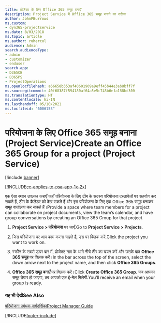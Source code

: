 ```yaml
---
title: प्रोजेक्ट के लिए Office 365 समूह बनाएँ
description: Project Service में Office 365 समूह बनाने का तरीका
author: JohnPBurrows
ms.custom:
- dyn365-projectservice
ms.date: 8/03/2018
ms.topic: article
ms.author: ruhercul
audience: Admin
search.audienceType:
- admin
- customizer
- enduser
search.app:
- D365CE
- D365PS
- ProjectOperations
ms.openlocfilehash: a66658b353af40601909a9eff45b44e3ab8bff7f
ms.sourcegitcommit: 40f68387f594180af64a5e5c748b6efa188bd300
ms.translationtype: HT
ms.contentlocale: hi-IN
ms.lasthandoff: 05/10/2021
ms.locfileid: "6006153"
---
```

# <a name="create-an-office-365-group-for-a-project-project-service"></a><span data-ttu-id="72358-103">परियोजना के लिए Office 365 समूह बनाना (Project Service)</span><span class="sxs-lookup"><span data-stu-id="72358-103">Create an Office 365 Group for a project (Project Service)</span></span>

[!include [banner](../includes/psa-now-project-operations.md)]

[!INCLUDE[cc-applies-to-psa-app-1x-2x](../includes/cc-applies-to-psa-app-1x-2x.md)]

<span data-ttu-id="72358-104">एक ऐसा स्थान उपलब्ध कराएँ जहाँ परियोजना के लिए टीम के सदस्य परियोजना दस्तावेज़ों पर सहयोग कर सकते हैं, टीम के कैलेंडर को देख सकते हैं और इस परियोजना के लिए एक Office 365 समूह बनाकर समूह वार्तालाप कर सकते हैं।</span><span class="sxs-lookup"><span data-stu-id="72358-104">Provide a space where team members for a project can collaborate on project documents, view the team’s calendar, and have group conversations by creating an Office 365 Group for that project.</span></span>  
  
1.  <span data-ttu-id="72358-105">**Project Service > परियोजना** पर जाएँ.</span><span class="sxs-lookup"><span data-stu-id="72358-105">Go to **Project Service > Projects**.</span></span>  
  
2.  <span data-ttu-id="72358-106">जिस परियोजना पर आप काम करना चाहते हैं, उस पर क्लिक करें.</span><span class="sxs-lookup"><span data-stu-id="72358-106">Click the project you want to work on.</span></span>  
  
3.  <span data-ttu-id="72358-107">स्क्रीन के सबसे ऊपर बार में, प्रोजेक्ट नाम के आगे नीचे तीर का चयन करें और उसके बाद **Office 365 समूह** पर क्लिक करें।</span><span class="sxs-lookup"><span data-stu-id="72358-107">In the bar across the top of the screen, select the down arrow next to the project name, and then click **Office 365 Groups**.</span></span>  
  
4.  <span data-ttu-id="72358-108">**Office 365 समूह बनाएँ** पर क्लिक करें।</span><span class="sxs-lookup"><span data-stu-id="72358-108">Click **Create Office 365 Group**.</span></span> <span data-ttu-id="72358-109">जब आपका समूह तैयार हो जाएगा, तब आपको एक ई-मेल मिलेगी.</span><span class="sxs-lookup"><span data-stu-id="72358-109">You’ll receive an email when your group is ready.</span></span>  
  
### <a name="see-also"></a><span data-ttu-id="72358-110">यह भी देखें</span><span class="sxs-lookup"><span data-stu-id="72358-110">See Also</span></span>  
 [<span data-ttu-id="72358-111">परियोजना प्रबंधक मार्गदर्शिका</span><span class="sxs-lookup"><span data-stu-id="72358-111">Project Manager Guide</span></span>](../psa/project-manager-guide.md)


[!INCLUDE[footer-include](../includes/footer-banner.md)]